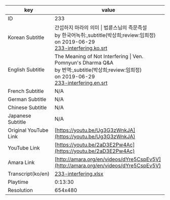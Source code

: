|  key  |  value  |
|-------|---------|
| ID            | 233 |
| Korean Subtitle | 간섭하지 마라의 의미 \| 법륜스님의 즉문즉설<br>by 한국어녹취:,subtitle(박상희;review:임희정)<br>on 2019-06-29<br>[233-interfering.ko.srt](https://github.com/jungtosociety/dharma-qna/raw/master/sub/233/233-interfering.ko.srt)<br>|
| English Subtitle | The Meaning of Not Interfering \| Ven. Pomnyun's Dharma Q&A<br>by 번역:,subtitle(박상희;review:임희정)<br>on 2019-06-29<br>[233-interfering.en.srt](https://github.com/jungtosociety/dharma-qna/raw/master/sub/233/233-interfering.en.srt)<br>|
| French Subtitle | N/A |
| German Subtitle | N/A |
| Chinese Subtitle | N/A |
| Japanese Subtitle | N/A |
| Original YouTube Link  | [https://youtu.be/Ug3G3zWnkJA](https://youtu.be/Ug3G3zWnkJA) |
| YouTube Link  | [https://youtu.be/2aD3E2Pw4Ac](https://youtu.be/2aD3E2Pw4Ac) |
| Amara Link    | [http://amara.org/en/videos/dYre5CspEv5V](http://amara.org/en/videos/dYre5CspEv5V) |
| Transcript(ko/en) | [233-interfering.xlsx](https://github.com/jungtosociety/dharma-qna/raw/master/sub/233/233-interfering.xlsx) |
| Playtime | 0:13:30 |
| Resolution | 654x480|
